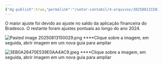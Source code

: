 ```yaml
---
{"dg-publish":true,"permalink":"/setor-contabil/4-arquivos/202508131502-diminuicao-do-patrimonio/","dgPassFrontmatter":true,"created":"2025-08-13T15:03:00.669-03:00","updated":"2025-08-13T15:10:16.453-03:00"}
---
```


O maior ajuste foi devido ao ajuste no saldo da aplicação financeira do Bradesco.
O restante foram ajustes pontuais ao longo do ano 2024.

![Pasted image 20250813150029.png](/img/user/4%20ARQUIVOS/Pasted%20image%2020250813150029.png)
****Clique sobre a imagem, em seguida, abrir imagem em um nova guia para ampliar

![3EB0A26470E539E0AA4AC9.jpeg](/img/user/4%20ARQUIVOS/3EB0A26470E539E0AA4AC9.jpeg)
****Clique sobre a imagem, em seguida, abrir imagem em um nova guia para ampliar
